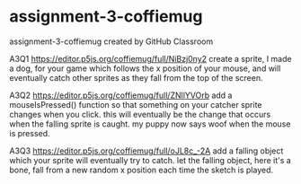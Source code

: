 # assignment-3-coffiemug
assignment-3-coffiemug created by GitHub Classroom

A3Q1
https://editor.p5js.org/coffiemug/full/NiBzj0ny2
create a sprite, I made a dog, for your game which follows the x position of your mouse, and will eventually catch other sprites as they fall from the top of the screen. 

A3Q2
https://editor.p5js.org/coffiemug/full/ZNllYVOrb
add a mouseIsPressed() function so that something on your catcher sprite changes when you click. this will eventually be the change that occurs when the falling sprite is caught. my puppy now says woof when the mouse is pressed.

A3Q3
https://editor.p5js.org/coffiemug/full/oJL8c_-2A
add a falling object which your sprite will eventually try to catch. let the falling object, here it's a bone, fall from a new random x position each time the sketch is played.
